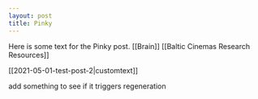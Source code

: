 ```yaml
---
layout: post
title: Pinky
---
```


Here is some text for the Pinky post.
[[Brain]]
[[Baltic Cinemas Research Resources]]

[[2021-05-01-test-post-2|customtext]]

add something to see if it triggers regeneration
